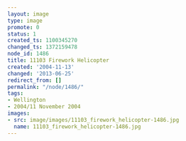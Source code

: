 ```yaml
---
layout: image
type: image
promote: 0
status: 1
created_ts: 1100345270
changed_ts: 1372159478
node_id: 1486
title: 11103 Firework Helicopter
created: '2004-11-13'
changed: '2013-06-25'
redirect_from: []
permalink: "/node/1486/"
tags:
- Wellington
- 2004/11 November 2004
images:
- src: image/images/11103_firework_helicopter-1486.jpg
  name: 11103_firework_helicopter-1486.jpg
---
```


